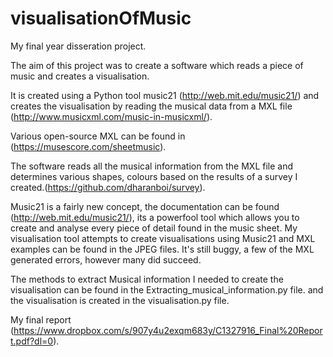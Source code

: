# visualisationOfMusic
My final year disseration project.

The aim of this project was to create a software which reads a piece of music and creates a visualisation. 

It is created using a Python tool music21 (http://web.mit.edu/music21/) and creates the visualisation by 
reading the musical data from a MXL file (http://www.musicxml.com/music-in-musicxml/).

Various open-source MXL can be found in (https://musescore.com/sheetmusic).

The software reads all the musical information from the MXL file and determines various shapes, colours based
on the results of a survey I created.(https://github.com/dharanboi/survey).

Music21 is a fairly new concept, the documentation can be found (http://web.mit.edu/music21/), its a powerfool tool
which allows you to create and analyse every piece of detail found in the music sheet. 
My visualisation tool attempts to create visualisations using Music21 and MXL examples can be found in the JPEG files.
It's still buggy, a few of the MXL generated errors, however many did succeed. 

The methods to extract Musical information I needed to create the visualisation can be found in the Extracting_musical_information.py
file. and the visualisation is created in the visualisation.py file. 

My final report (https://www.dropbox.com/s/907y4u2exqm683y/C1327916_Final%20Report.pdf?dl=0).

